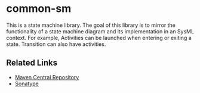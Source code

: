 # common-sm
This is a state machine library. The goal of this library is to mirror the functionality 
of a state machine diagram and its implementation in an SysML context. For example, Activities 
can be launched when entering or exiting a state. Transition can also have activities.

## Related Links
 - [Maven Central Repository](https://mvnrepository.com/artifact/systems.aesel/common-sm)
 - [Sonatype](https://oss.sonatype.org/#nexus-search;quick~aesel.systems)
